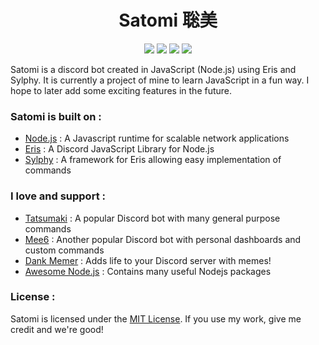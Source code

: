 <h1 align="center">Satomi 聡美</h1>
<p align="center">
<a title="Release" href="https://github.com/stellarsdev/satomi/releases"><img src="https://img.shields.io/github/release/stellarsdev/satomi.svg?style=flat-square"></a>
<a title="DavidDM" href="https://david-dm.org/stellarsdev/satomi"><img src="https://img.shields.io/david/stellarsdev/satomi.svg?style=flat-square"></a>
<a title="TravisCI" href="https://travis-ci.org/stellarsdev/satomi"><img src="https://img.shields.io/travis/stellarsdev/satomi.svg?style=flat-square"></a>
<a title="license" href="https://choosealicense.com/licenses/mit/"><img src="https://img.shields.io/badge/license-MIT%20License-blue.svg?style=flat-square"></a>
</p>

Satomi is a discord bot created in JavaScript (Node.js) using Eris and Sylphy. It is currently a project of mine to learn JavaScript in a fun way. I hope to later add some exciting features in the future.

### Satomi is built on :
* [Node.js](https://nodejs.org/en/) : A Javascript runtime for scalable network applications
* [Eris](https://github.com/abalabahaha/eris) : A Discord JavaScript Library for Node.js
* [Sylphy](https://github.com/pyraxo/sylphy) : A framework for Eris allowing easy implementation of commands

### I love and support :
* [Tatsumaki](https://tatsumaki.xyz) : A popular Discord bot with many general purpose commands
* [Mee6](https://github.com/cookkkie/mee6) : Another popular Discord bot with personal dashboards and custom commands
* [Dank Memer](https://github.com/melmsie/Dank-Memer) : Adds life to your Discord server with memes!
* [Awesome Node.js](https://github.com/sindresorhus/awesome-nodejs) : Contains many useful Nodejs packages

### License :
Satomi is licensed under the [MIT License](https://github.com/stellarsdev/satomibot/blob/master/LICENSE). If you use my work, give me credit and we're good!
